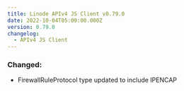 ```yaml
---
title: Linode APIv4 JS Client v0.79.0
date: 2022-10-04T05:00:00.000Z
version: 0.79.0
changelog:
  - APIv4 JS Client
---
```


### Changed:

- FirewallRuleProtocol type updated to include IPENCAP
